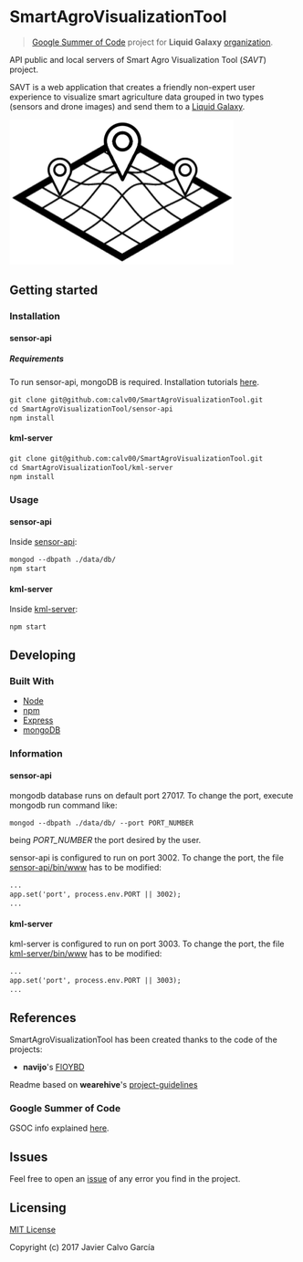 # SmartAgroVisualizationTool
> [Google Summer of Code](https://developers.google.com/open-source/gsoc/) project for **Liquid Galaxy** [organization](https://github.com/LiquidGalaxyLAB).

API public and local servers of Smart Agro Visualization Tool (*SAVT*) project.

SAVT is a web application that creates a friendly non-expert user experience to visualize smart agriculture data grouped in two types (sensors and drone images) and send them to a [Liquid Galaxy](https://github.com/LiquidGalaxy/liquid-galaxy/wiki).

![SAVT Logo](./assets/SAVT-icon.png)

## Getting started

### Installation

#### sensor-api

##### Requirements
To run sensor-api, mongoDB is required. Installation tutorials [here](https://docs.mongodb.com/manual/installation/#mongodb-community-edition).

```shell
git clone git@github.com:calv00/SmartAgroVisualizationTool.git
cd SmartAgroVisualizationTool/sensor-api
npm install
```

#### kml-server

```shell
git clone git@github.com:calv00/SmartAgroVisualizationTool.git
cd SmartAgroVisualizationTool/kml-server
npm install
```

### Usage

#### sensor-api
Inside [sensor-api](https://github.com/calv00/SmartAgroVisualizationTool/tree/master/sensor-api):
```shell
mongod --dbpath ./data/db/
npm start
```

#### kml-server

Inside [kml-server](https://github.com/calv00/SmartAgroVisualizationTool/tree/master/kml-server):
```shell
npm start
```

## Developing

### Built With

- [Node](https://nodejs.org/)
- [npm](https://www.npmjs.com/)
- [Express](http://expressjs.com/)
- [mongoDB](https://www.mongodb.com/)

### Information

#### sensor-api

mongodb database runs on default port 27017. To change the port, execute mongodb run command like:
```
mongod --dbpath ./data/db/ --port PORT_NUMBER
```
being *PORT_NUMBER* the port desired by the user.

sensor-api is configured to run on port 3002. To change the port, the file [sensor-api/bin/www](https://github.com/calv00/SmartAgroVisualizationTool/blob/master/sensor-api/bin/www) has to be modified:
```
...
app.set('port', process.env.PORT || 3002);
...
```

#### kml-server

kml-server is configured to run on port 3003. To change the port, the file [kml-server/bin/www](https://github.com/calv00/SmartAgroVisualizationTool/blob/master/kml-server/bin/www) has to be modified:
```
...
app.set('port', process.env.PORT || 3003);
...
```

## References

SmartAgroVisualizationTool has been created thanks to the code of the projects:
- **navijo**'s [FlOYBD](https://github.com/navijo/FlOYBD)

Readme based on **wearehive**'s [project-guidelines](https://github.com/wearehive/project-guidelines)

### Google Summer of Code
GSOC info explained [here](https://github.com/calv00/SmartAgroVisualizationTool/blob/master/docs/GSOC17.md).

## Issues
Feel free to open an [issue](https://github.com/calv00/SmartAgroVisualizationTool/issues) of any error you find in the project. 

## Licensing

[MIT License](https://github.com/calv00/SmartAgroVisualizationTool/blob/master/LICENSE)

Copyright (c) 2017 Javier Calvo García